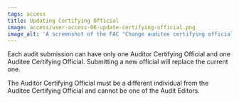 ```yaml
---
tags: access
title: Updating Certifying Official
image: access/user-access-06-update-certifying-official.png
image_alt: 'A screenshot of the FAC "Change auditee certifying official" page. At the top of the image, instructions for change the auditee, followed by the current auditee name and email. Below this, two text inputs ask for new name and new email address.'
---
```


Each audit submission can have only one Auditor Certifying Official and one Auditee Certifying Official. Submitting a new official will replace the current one.

The Auditor Certifying Official must be a different individual from the Auditee Certifying Official and cannot be one of the Audit Editors.
